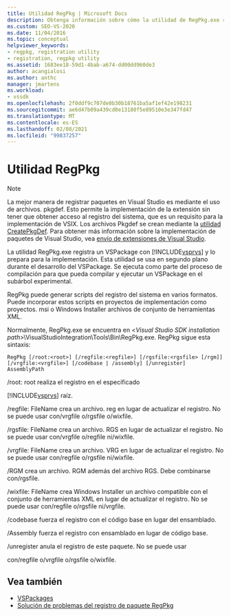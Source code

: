 ```yaml
---
title: Utilidad RegPkg | Microsoft Docs
description: Obtenga información sobre cómo la utilidad de RegPkg.exe registra un VSPackage con Visual Studio y lo prepara para la implementación.
ms.custom: SEO-VS-2020
ms.date: 11/04/2016
ms.topic: conceptual
helpviewer_keywords:
- regpkg, registration utility
- registration, regpkg utility
ms.assetid: 1683ee18-59d1-4bab-a674-dd00dd960de3
author: acangialosi
ms.author: anthc
manager: jmartens
ms.workload:
- vssdk
ms.openlocfilehash: 2f0ddf9c707de0b30b18761ba5af1ef42e198231
ms.sourcegitcommit: ae6d47b09a439cd0e13180f5e89510e3e347fd47
ms.translationtype: MT
ms.contentlocale: es-ES
ms.lasthandoff: 02/08/2021
ms.locfileid: "99837257"
---
```

# <a name="regpkg-utility"></a>Utilidad RegPkg
> [!NOTE]
> La mejor manera de registrar paquetes en Visual Studio es mediante el uso de archivos. pkgdef. Esto permite la implementación de la extensión sin tener que obtener acceso al registro del sistema, que es un requisito para la implementación de VSIX. Los archivos Pkgdef se crean mediante la [utilidad CreatePkgDef](../../extensibility/internals/createpkgdef-utility.md). Para obtener más información sobre la implementación de paquetes de Visual Studio, vea [envío de extensiones de Visual Studio](../../extensibility/shipping-visual-studio-extensions.md).

 La utilidad RegPkg.exe registra un VSPackage con [!INCLUDE[vsprvs](../../code-quality/includes/vsprvs_md.md)] y lo prepara para la implementación. Esta utilidad se usa en segundo plano durante el desarrollo del VSPackage. Se ejecuta como parte del proceso de compilación para que pueda compilar y ejecutar un VSPackage en el subárbol experimental.

 RegPkg puede generar scripts del registro del sistema en varios formatos. Puede incorporar estos scripts en proyectos de implementación como proyectos. msi o Windows Installer archivos de conjunto de herramientas XML.

 Normalmente, RegPkg.exe se encuentra en \<*Visual Studio SDK installation path*>\VisualStudioIntegration\Tools\Bin\RegPkg.exe. RegPkg sigue esta sintaxis:

```
RegPkg [/root:<root>] [/regfile:<regfile>] [/rgsfile:<rgsfile> [/rgm]] [/vrgfile:<vrgfile>] [/codebase | /assembly] [/unregister] AssemblyPath
```

 /root: root realiza el registro en el especificado

 [!INCLUDE[vsprvs](../../code-quality/includes/vsprvs_md.md)] raíz.

 /regfile: FileName crea un archivo. reg en lugar de actualizar el registro.  No se puede usar con/vrgfile o/rgsfile o/wixfile.

 /rgsfile: FileName crea un archivo. RGS en lugar de actualizar el registro.  No se puede usar con/vrgfile o/regfile ni/wixfile.

 /vrgfile: FileName crea un archivo. VRG en lugar de actualizar el registro.  No se puede usar con/regfile o/rgsfile ni/wixfile.

 /RGM crea un archivo. RGM además del archivo RGS.  Debe combinarse con/rgsfile.

 /wixfile: FileName crea Windows Installer un archivo compatible con el conjunto de herramientas XML en lugar de actualizar el registro.  No se puede usar con/regfile o/rgsfile ni/vrgfile.

 /codebase fuerza el registro con el código base en lugar del ensamblado.

 /Assembly fuerza el registro con ensamblado en lugar de código base.

 /unregister anula el registro de este paquete.  No se puede usar

 con/regfile o/vrgfile o/rgsfile o/wixfile.

## <a name="see-also"></a>Vea también
- [VSPackages](../../extensibility/internals/vspackages.md)
- [Solución de problemas del registro de paquete RegPkg](../../extensibility/internals/troubleshooting-regpkg-package-registration.md)
